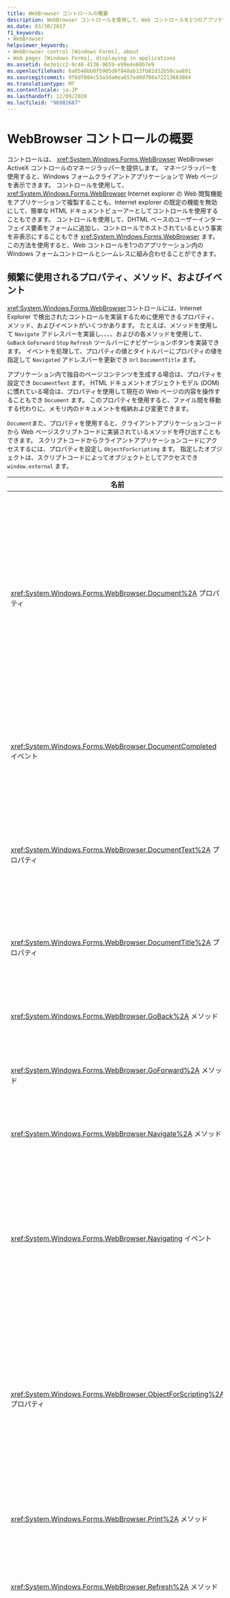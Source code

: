```yaml
---
title: WebBrowser コントロールの概要
description: WebBrowser コントロールを使用して、Web コントロールを1つのアプリケーション内の Windows フォームコントロールとシームレスに結合する方法について説明します。
ms.date: 03/30/2017
f1_keywords:
- WebBrowser
helpviewer_keywords:
- WebBrowser control [Windows Forms], about
- Web pages [Windows Forms], displaying in applications
ms.assetid: 6e3e1cc2-9c48-4136-9659-e99e4e60b7e9
ms.openlocfilehash: 6a0548bb0f5905d8f848ab13fb82d32b50caa891
ms.sourcegitcommit: 9f6df084c53a3da0ea657ed0d708a72213683084
ms.translationtype: MT
ms.contentlocale: ja-JP
ms.lasthandoff: 12/09/2020
ms.locfileid: "96982687"
---
```

# <a name="webbrowser-control-overview"></a>WebBrowser コントロールの概要
コントロールは、 <xref:System.Windows.Forms.WebBrowser> WebBrowser ActiveX コントロールのマネージラッパーを提供します。 マネージラッパーを使用すると、Windows フォームクライアントアプリケーションで Web ページを表示できます。 コントロールを使用して、 <xref:System.Windows.Forms.WebBrowser> Internet explorer の Web 閲覧機能をアプリケーションで複製することも、Internet explorer の既定の機能を無効にして、簡単な HTML ドキュメントビューアーとしてコントロールを使用することもできます。 コントロールを使用して、DHTML ベースのユーザーインターフェイス要素をフォームに追加し、コントロールでホストされているという事実を非表示にすることもでき <xref:System.Windows.Forms.WebBrowser> ます。 この方法を使用すると、Web コントロールを1つのアプリケーション内の Windows フォームコントロールとシームレスに組み合わせることができます。  
  
## <a name="frequently-used-properties-methods-and-events"></a>頻繁に使用されるプロパティ、メソッド、およびイベント  
 <xref:System.Windows.Forms.WebBrowser>コントロールには、Internet Explorer で検出されたコントロールを実装するために使用できるプロパティ、メソッド、およびイベントがいくつかあります。 たとえば、メソッドを使用して `Navigate` アドレスバーを実装し、、、、およびの各メソッドを使用して、 `GoBack` `GoForward` `Stop` `Refresh` ツールバーにナビゲーションボタンを実装できます。 イベントを処理して、プロパティの値とタイトルバーにプロパティの値を指定して `Navigated` アドレスバーを更新でき `Url` `DocumentTitle` ます。  
  
 アプリケーション内で独自のページコンテンツを生成する場合は、プロパティを設定でき `DocumentText` ます。 HTML ドキュメントオブジェクトモデル (DOM) に慣れている場合は、プロパティを使用して現在の Web ページの内容を操作することもでき `Document` ます。 このプロパティを使用すると、ファイル間を移動する代わりに、メモリ内のドキュメントを格納および変更できます。  
  
 `Document`また、プロパティを使用すると、クライアントアプリケーションコードから Web ページスクリプトコードに実装されているメソッドを呼び出すこともできます。 スクリプトコードからクライアントアプリケーションコードにアクセスするには、プロパティを設定し `ObjectForScripting` ます。 指定したオブジェクトは、スクリプトコードによってオブジェクトとしてアクセスでき `window.external` ます。  
  
|名前|説明|  
|----------|-----------------|  
|<xref:System.Windows.Forms.WebBrowser.Document%2A> プロパティ|現在の Web ページの HTML ドキュメントオブジェクトモデル (DOM) へのマネージアクセスを提供するオブジェクトを取得します。|  
|<xref:System.Windows.Forms.WebBrowser.DocumentCompleted> イベント|Web ページの読み込みが終了したときに発生します。|  
|<xref:System.Windows.Forms.WebBrowser.DocumentText%2A> プロパティ|現在の Web ページの HTML コンテンツを取得または設定します。|  
|<xref:System.Windows.Forms.WebBrowser.DocumentTitle%2A> プロパティ|現在の Web ページのタイトルを取得します。|  
|<xref:System.Windows.Forms.WebBrowser.GoBack%2A> メソッド|履歴内の前のページに移動します。|  
|<xref:System.Windows.Forms.WebBrowser.GoForward%2A> メソッド|履歴の次のページに移動します。|  
|<xref:System.Windows.Forms.WebBrowser.Navigate%2A> メソッド|指定された URL に移動します。|  
|<xref:System.Windows.Forms.WebBrowser.Navigating> イベント|ナビゲーションが開始される前に発生し、アクションをキャンセルできるようにします。|  
|<xref:System.Windows.Forms.WebBrowser.ObjectForScripting%2A> プロパティ|Web ページスクリプトコードがアプリケーションとの通信に使用できるオブジェクトを取得または設定します。|  
|<xref:System.Windows.Forms.WebBrowser.Print%2A> メソッド|現在の Web ページを印刷します。|  
|<xref:System.Windows.Forms.WebBrowser.Refresh%2A> メソッド|現在の Web ページを再読み込みします。|  
|<xref:System.Windows.Forms.WebBrowser.Stop%2A> メソッド|現在のナビゲーションを停止し、サウンドやアニメーションなどの動的なページ要素を停止します。|  
|<xref:System.Windows.Forms.WebBrowser.Url%2A> プロパティ|現在の Web ページの URL を取得または設定します。 このプロパティを設定すると、コントロールが新しい URL に移動します。|  
  
## <a name="see-also"></a>関連項目

- <xref:System.Windows.Forms.WebBrowser>
- <xref:System.Windows.Forms.WebBrowserDocumentCompletedEventArgs>
- <xref:System.Windows.Forms.WebBrowserDocumentCompletedEventHandler>
- <xref:System.Windows.Forms.WebBrowserEncryptionLevel>
- <xref:System.Windows.Forms.WebBrowserNavigatedEventArgs>
- <xref:System.Windows.Forms.WebBrowserNavigatedEventHandler>
- <xref:System.Windows.Forms.WebBrowserNavigatingEventArgs>
- <xref:System.Windows.Forms.WebBrowserNavigatingEventHandler>
- <xref:System.Windows.Forms.WebBrowserProgressChangedEventArgs>
- <xref:System.Windows.Forms.WebBrowserReadyState>
- <xref:System.Windows.Forms.WebBrowserRefreshOption>
- [方法: WebBrowser コントロールで URL に移動する](how-to-navigate-to-a-url-with-the-webbrowser-control.md)
- [方法: WebBrowser コントロールを使用して印刷する](how-to-print-with-a-webbrowser-control.md)
- [方法: Windows フォーム アプリケーションに Web ブラウザーの機能を追加する](how-to-add-web-browser-capabilities-to-a-windows-forms-application.md)
- [方法: Windows フォーム アプリケーションで HTML ドキュメントビューアーを作成する](how-to-create-an-html-document-viewer-in-a-windows-forms-application.md)
- [方法: DHTML コードとクライアント アプリケーション コード間の双方向の通信を実装する](implement-two-way-com-between-dhtml-and-client.md)
- [WebBrowser セキュリティ](webbrowser-security.md)
